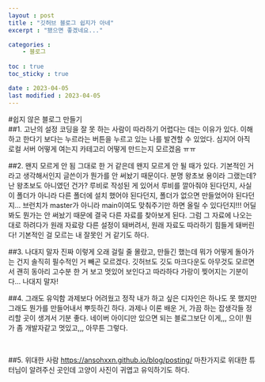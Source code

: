 ```yaml
---
layout : post
title : "깃허브 블로그 쉽지가 아네"
excerpt : "됐으면 좋겠네요..."

categories : 
    - 블로그
  
toc : true
toc_sticky : true

date : 2023-04-05
last modified : 2023-04-05
---
```


#쉽지 않은 블로그 만들기
<br>
##1. 고난의 설정
코딩을 잘 못 하는 사람이 따라하기 어렵다는 데는 이유가 있다. 이해하고 한다기 보다는 누르라는 버튼을 누르고 있는 나를 발견할 수 있었다. 심지어 아직 로컬 서버 어떻게 여는지 카테고리 어떻게 만드는지 모르겠음 ㅠㅠ
<br>

##2. 왠지 모르게 안 됨
그대로 한 거 같은데 왠지 모르게 안 될 때가 있다. 기본적인 거라고 생각해서인지 글쓴이가 뭔가를 안 써놨기 때문이다. 분명 왕초보 용이라 그랬는데? 난 왕초보도 아니였던 건가? 
루비로 작성된 게 있어서 루비를 깔아줘야 된다던지, 사실 이 폴더가 아니라 다른 폴더에 설치 했어야 된다던지, 폴더가 없으면 만들었어야 된다던지... 브런치가 master가 아니라 main이여도 맞춰주기만 하면 올릴 수 있다던지!!! 
어딜 봐도 뭔가는 안 써놨기 때문에 결국 다른 자료를 찾아보게 된다. 그럼 그 자료에 나오는 대로 하려다가 원래 자료랑 다른 설정이 돼버려서, 원래 자료도 따라하기 힘들게 돼버린다! 기본적인 걸 모르는 내 잘못인 거 같기도 하다.
<br>

##3. 나대지 말자
진짜 이렇게 오래 걸릴 줄 몰랐고, 만들긴 했는데 뭐가 어떻게 돌아가는 건지 솔직히 필수적인 거 빼곤 모르겠다. 깃허브도 깃도 마크다운도 아무것도 모르면서 괜히 동아리 고수분 한 거 보고 멋있어 보인다고 따라하다 가랑이 찢어지는 기분이다... 나대지 말자!
<br>

##4. 그래도 유익함
과제보다 어려웠고 정작 내가 하고 싶은 디자인은 하나도 못 했지만 그래도 뭔가를 만들어내서 뿌듯하긴 하다. 과제나 이론 배운 거, 가끔 하는 잡생각들 정리할 곳이 생겨서 기분 좋다. 네이버 아이디만 있으면 되는 블로그보단 이게,,, 으이! 뭔가 좀 개발자같고 멋있고,,, 아무튼 그렇다.

<br>

##5. 위대한 사람
https://ansohxxn.github.io/blog/posting/
마찬가지로 위대한 튜터님이 알려주신 곳인데 고양이 사진이 귀엽고 유익하기도 하다.
